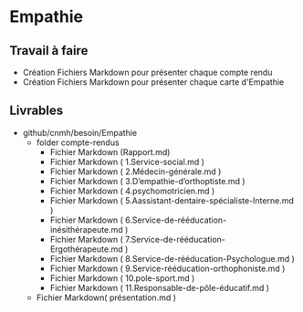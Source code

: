 # Empathie

## Travail à faire 

- Création Fichiers Markdown pour présenter chaque compte rendu
- Création Fichiers Markdown pour présenter chaque carte d'Empathie

## Livrables 
- github/cnmh/besoin/Empathie 
  - folder compte-rendus
    - Fichier Markdown (Rapport.md)
    - Fichier Markdown ( 1.Service-social.md )
    - Fichier Markdown ( 2.Médecin-générale.md )
    - Fichier Markdown ( 3.D’empathie-d’orthoptiste.md )
    - Fichier Markdown ( 4.psychomotricien.md )
    - Fichier Markdown ( 5.Aassistant-dentaire-spécialiste-Interne.md )
    - Fichier Markdown ( 6.Service-de-rééducation-inésithérapeute.md )
    - Fichier Markdown ( 7.Service-de-rééducation-Ergothérapeute.md )
    - Fichier Markdown ( 8.Service-de-rééducation-Psychologue.md )
    - Fichier Markdown ( 9.Service-rééducation-orthophoniste.md )
    - Fichier Markdown ( 10.pole-sport.md )
    - Fichier Markdown ( 11.Responsable-de-pôle-éducatif.md )
  - Fichier Markdown( présentation.md )
